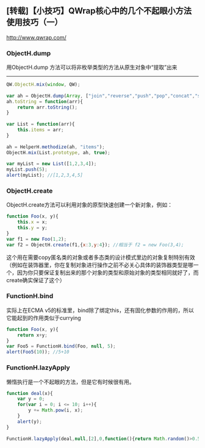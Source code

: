 ## [转载]【小技巧】QWrap核心中的几个不起眼小方法使用技巧（一）

http://www.qwrap.com/

### ObjectH.dump

用ObjectH.dump 方法可以将非枚举类型的方法从原生对象中“提取”出来

---

```js
QW.ObjectH.mix(window, QW);
 
var ah = ObjectH.dump(Array, ["join","reverse","push","pop","concat","slice","splice"]); //提出Array的以上方法
ah.toString = function(arr){
    return arr.toString();
}
 
var List = function(arr){
    this.items = arr;
}
 
ah = HelperH.methodize(ah, "items");
ObjectH.mix(List.prototype, ah, true);
 
var myList = new List([1,2,3,4]);
myList.push(5);
alert(myList); //[1,2,3,4,5]
```

<!--more-->

### ObjectH.create

ObjectH.create方法可以利用对象的原型快速创建一个新对象，例如：

```js
function Foo(x, y){
    this.x = x;
    this.y = y;
}
var f1 = new Foo(1,2);
var f2 = ObjectH.create(f1,{x:3,y:4}); //相当于 f2 = new Foo(3,4);
```

这个用在需要copy匿名类的对象或者多态类的设计模式里边的对象复制特别有效（例如在装饰器里，你在复制对象进行操作之前不必关心具体的装饰器类型是哪一个，因为你只要保证复制出来的那个对象的类型和原始对象的类型相同就好了，而create确实保证了这个）

### FunctionH.bind

实际上在ECMA v5的标准里，bind除了绑定this，还有固化参数的作用的，所以它能起到的作用类似于currying

```js
function Foo(x, y){
    return x+y;
}
var Foo5 = FunctionH.bind(Foo, null, 5);
alert(Foo5(10)); //5+10
```

### FunctionH.lazyApply

懒惰执行是一个不起眼的方法，但是它有时候很有用。

```js
function deal(x){
    var y = 0;
    for(var i = 0; i <= 10; i++){
        y += Math.pow(i, x);
    }
    alert(y);
}
 
FunctionH.lazyApply(deal,null,[2],0,function(){return Math.random()>0.5?1:-1;});  //只有一半的机会执行deal方法
```
